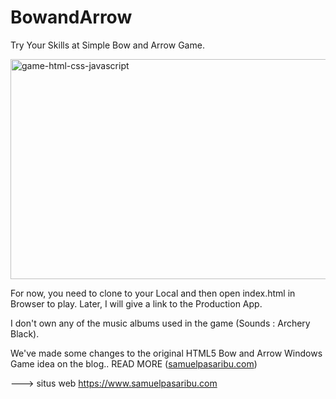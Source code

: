 # BowandArrow
Try Your Skills at Simple Bow and Arrow Game.

<img alt="game-html-css-javascript" border="0" data-original-height="400" data-original-width="728" height="352" src="https://blogger.googleusercontent.com/img/a/AVvXsEgtyUycIW4kHtg8FPCFtDn6sCANcABO8ainJ5kqyxTQKQGHqZUr7Avopvkni4bczQnCbwYheQD1RCqML1iGTdsqaug92MrcQ8Q1Zw2rUeH0GbxamJzvStHTWoVGxS_Qfuj4lfraLo5CRAli1LpWOhzpW333cYILl-cos3H0NJYWW6f4vuWwNlMLdEDb=s640-rw" loading="lazy" lazyload="true" data-src="https://blogger.googleusercontent.com/img/a/AVvXsEgtyUycIW4kHtg8FPCFtDn6sCANcABO8ainJ5kqyxTQKQGHqZUr7Avopvkni4bczQnCbwYheQD1RCqML1iGTdsqaug92MrcQ8Q1Zw2rUeH0GbxamJzvStHTWoVGxS_Qfuj4lfraLo5CRAli1LpWOhzpW333cYILl-cos3H0NJYWW6f4vuWwNlMLdEDb=s640-rw" title="Game HTML5 Bow and Arrow Windows" width="640" class=" loaded">

For now, you need to clone to your Local and then open index.html in Browser to play. Later, I will give a link to the Production App.

I don't own any of the music albums used in the game  (Sounds : Archery Black).

We've made some changes to the original HTML5 Bow and Arrow Windows Game idea on the blog.. READ MORE (<a href="https://www.samuelpasaribu.com/2022/01/game-html5-bow-and-arrow-windows.html">samuelpasaribu.com</a>)

---> situs web https://www.samuelpasaribu.com
